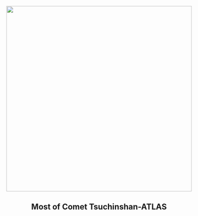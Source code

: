 
<p align="center"><img src="https://apod.nasa.gov/apod/image/2410/a3_20241014_s1200.jpg" width="500" height="500"></p>
<h2 align="center"> Most of Comet Tsuchinshan-ATLAS </h2>
